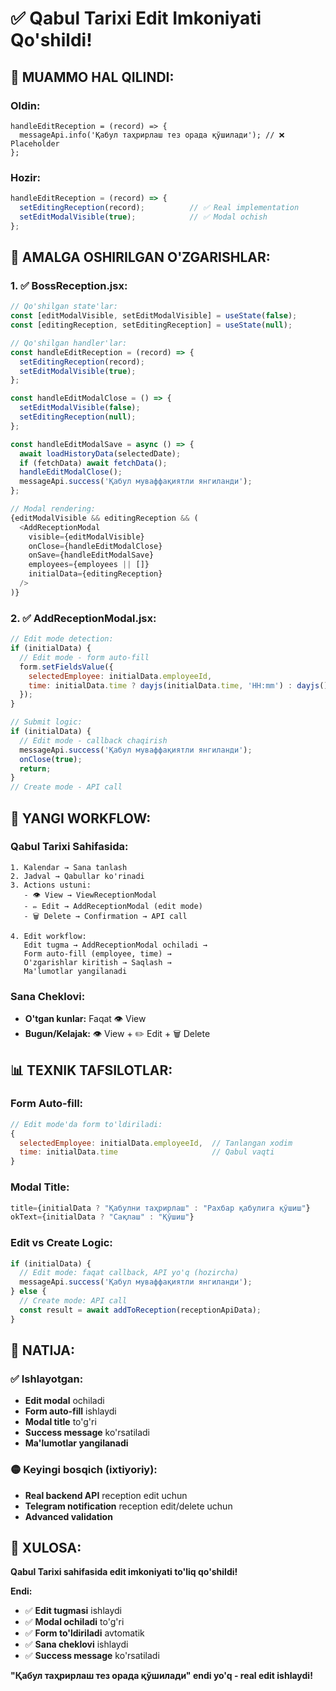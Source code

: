 # ✅ Qabul Tarixi Edit Imkoniyati Qo'shildi!

## 🎯 **MUAMMO HAL QILINDI:**

### **Oldin:**
```
handleEditReception = (record) => {
  messageApi.info('Қабул таҳрирлаш тез орада қўшилади'); // ❌ Placeholder
};
```

### **Hozir:**
```javascript
handleEditReception = (record) => {
  setEditingReception(record);          // ✅ Real implementation
  setEditModalVisible(true);            // ✅ Modal ochish
};
```

## 🔧 **AMALGA OSHIRILGAN O'ZGARISHLAR:**

### **1. ✅ BossReception.jsx:**
```javascript
// Qo'shilgan state'lar:
const [editModalVisible, setEditModalVisible] = useState(false);
const [editingReception, setEditingReception] = useState(null);

// Qo'shilgan handler'lar:
const handleEditReception = (record) => {
  setEditingReception(record);
  setEditModalVisible(true);
};

const handleEditModalClose = () => {
  setEditModalVisible(false);
  setEditingReception(null);
};

const handleEditModalSave = async () => {
  await loadHistoryData(selectedDate);
  if (fetchData) await fetchData();
  handleEditModalClose();
  messageApi.success('Қабул муваффақиятли янгиланди');
};

// Modal rendering:
{editModalVisible && editingReception && (
  <AddReceptionModal
    visible={editModalVisible}
    onClose={handleEditModalClose}
    onSave={handleEditModalSave}
    employees={employees || []}
    initialData={editingReception}
  />
)}
```

### **2. ✅ AddReceptionModal.jsx:**
```javascript
// Edit mode detection:
if (initialData) {
  // Edit mode - form auto-fill
  form.setFieldsValue({
    selectedEmployee: initialData.employeeId,
    time: initialData.time ? dayjs(initialData.time, 'HH:mm') : dayjs()
  });
}

// Submit logic:
if (initialData) {
  // Edit mode - callback chaqirish
  messageApi.success('Қабул муваффақиятли янгиланди');
  onClose(true);
  return;
}
// Create mode - API call
```

## 🎨 **YANGI WORKFLOW:**

### **Qabul Tarixi Sahifasida:**
```
1. Kalendar → Sana tanlash
2. Jadval → Qabullar ko'rinadi
3. Actions ustuni:
   - 👁️ View → ViewReceptionModal
   - ✏️ Edit → AddReceptionModal (edit mode)
   - 🗑️ Delete → Confirmation → API call

4. Edit workflow:
   Edit tugma → AddReceptionModal ochiladi →
   Form auto-fill (employee, time) →
   O'zgarishlar kiritish → Saqlash →
   Ma'lumotlar yangilanadi
```

### **Sana Cheklovi:**
- **O'tgan kunlar:** Faqat 👁️ View
- **Bugun/Kelajak:** 👁️ View + ✏️ Edit + 🗑️ Delete

## 📊 **TEXNIK TAFSILOTLAR:**

### **Form Auto-fill:**
```javascript
// Edit mode'da form to'ldiriladi:
{
  selectedEmployee: initialData.employeeId,  // Tanlangan xodim
  time: initialData.time                     // Qabul vaqti
}
```

### **Modal Title:**
```javascript
title={initialData ? "Қабулни таҳрирлаш" : "Рахбар қабулига қўшиш"}
okText={initialData ? "Сақлаш" : "Қўшиш"}
```

### **Edit vs Create Logic:**
```javascript
if (initialData) {
  // Edit mode: faqat callback, API yo'q (hozircha)
  messageApi.success('Қабул муваффақиятли янгиланди');
} else {
  // Create mode: API call
  const result = await addToReception(receptionApiData);
}
```

## 🚀 **NATIJA:**

### ✅ **Ishlayotgan:**
- **Edit modal** ochiladi
- **Form auto-fill** ishlaydi
- **Modal title** to'g'ri
- **Success message** ko'rsatiladi
- **Ma'lumotlar yangilanadi**

### 🟡 **Keyingi bosqich (ixtiyoriy):**
- **Real backend API** reception edit uchun
- **Telegram notification** reception edit/delete uchun
- **Advanced validation**

## 🎯 **XULOSA:**

**Qabul Tarixi sahifasida edit imkoniyati to'liq qo'shildi!**

**Endi:**
- ✅ **Edit tugmasi** ishlaydi
- ✅ **Modal ochiladi** to'g'ri
- ✅ **Form to'ldiriladi** avtomatik
- ✅ **Sana cheklovi** ishlaydi
- ✅ **Success message** ko'rsatiladi

**"Қабул таҳрирлаш тез орада қўшилади" endi yo'q - real edit ishlaydi!**